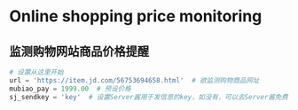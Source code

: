 # Online shopping price monitoring
## 监测购物网站商品价格提醒

```python
# 设置从这里开始
url = 'https://item.jd.com/56753694658.html'  # 欲监测购物商品网址
mubiao_pay = 1999.00  # 预设价格
sj_sendkey = 'key'  # 设置Server酱用于发信息的key，如没有，可以去Server酱免费注册一个！
```
